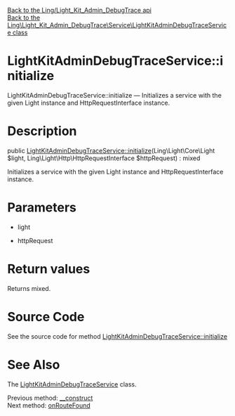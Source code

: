 [Back to the Ling/Light_Kit_Admin_DebugTrace api](https://github.com/lingtalfi/Light_Kit_Admin_DebugTrace/blob/master/doc/api/Ling/Light_Kit_Admin_DebugTrace.md)<br>
[Back to the Ling\Light_Kit_Admin_DebugTrace\Service\LightKitAdminDebugTraceService class](https://github.com/lingtalfi/Light_Kit_Admin_DebugTrace/blob/master/doc/api/Ling/Light_Kit_Admin_DebugTrace/Service/LightKitAdminDebugTraceService.md)


LightKitAdminDebugTraceService::initialize
================



LightKitAdminDebugTraceService::initialize — Initializes a service with the given Light instance and HttpRequestInterface instance.




Description
================


public [LightKitAdminDebugTraceService::initialize](https://github.com/lingtalfi/Light_Kit_Admin_DebugTrace/blob/master/doc/api/Ling/Light_Kit_Admin_DebugTrace/Service/LightKitAdminDebugTraceService/initialize.md)(Ling\Light\Core\Light $light, Ling\Light\Http\HttpRequestInterface $httpRequest) : mixed




Initializes a service with the given Light instance and HttpRequestInterface instance.




Parameters
================


- light

    

- httpRequest

    


Return values
================

Returns mixed.








Source Code
===========
See the source code for method [LightKitAdminDebugTraceService::initialize](https://github.com/lingtalfi/Light_Kit_Admin_DebugTrace/blob/master/Service/LightKitAdminDebugTraceService.php#L84-L117)


See Also
================

The [LightKitAdminDebugTraceService](https://github.com/lingtalfi/Light_Kit_Admin_DebugTrace/blob/master/doc/api/Ling/Light_Kit_Admin_DebugTrace/Service/LightKitAdminDebugTraceService.md) class.

Previous method: [__construct](https://github.com/lingtalfi/Light_Kit_Admin_DebugTrace/blob/master/doc/api/Ling/Light_Kit_Admin_DebugTrace/Service/LightKitAdminDebugTraceService/__construct.md)<br>Next method: [onRouteFound](https://github.com/lingtalfi/Light_Kit_Admin_DebugTrace/blob/master/doc/api/Ling/Light_Kit_Admin_DebugTrace/Service/LightKitAdminDebugTraceService/onRouteFound.md)<br>

